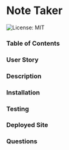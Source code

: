 # Note Taker

![License: MIT](https://img.shields.io/badge/License-MIT-yellow.svg)

### Table of Contents

### User Story

### Description

### Installation

### Testing

### Deployed Site

### Questions
